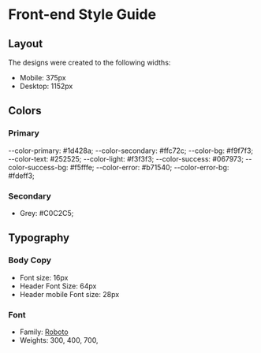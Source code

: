 # Front-end Style Guide

## Layout

The designs were created to the following widths:

- Mobile: 375px
- Desktop: 1152px

## Colors

### Primary

--color-primary: #1d428a;
--color-secondary: #ffc72c;
--color-bg: #f9f7f3;
--color-text: #252525;
--color-light: #f3f3f3;
--color-success: #067973;
--color-success-bg: #f5fffe;
--color-error: #b71540;
--color-error-bg: #fdeff3;

### Secondary

- Grey: #C0C2C5;

## Typography

### Body Copy

- Font size: 16px
- Header Font Size: 64px
- Header mobile Font size: 28px

### Font

- Family: [Roboto]('https://fonts.googleapis.com/css2?family=Roboto:wght@300;400;700&display=swap')
- Weights: 300, 400, 700,
